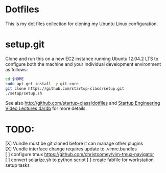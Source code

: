 Dotfiles
========
This is my dot files collection for cloning my Ubuntu Linux configuration.

setup.git
=========
Clone and run this on a new EC2 instance running Ubuntu 12.04.2 LTS to
configure both the machine and your individual development environment as
follows:

```sh
cd $HOME
sudo apt-get install -y git-core
git clone https://github.com/startup-class/setup.git
./setup/setup.sh   
```

See also http://github.com/startup-class/dotfiles and
[Startup Engineering Video Lectures 4a/4b](https://class.coursera.org/startup-001/lecture/index)
for more details.

TODO:
=====
[X] Vundle must be git cloned before it can manage other plugins  
[X] Vundle interface change requires update to .vimrc.bundles  
[ ] configure tmux https://github.com/christoomey/vim-tmux-navigator  
[ ] convert solarize.sh to python script
[ ] create fabfile for workstation setup tasks
